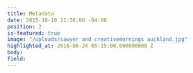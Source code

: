 ```yaml
---
title: Metadata
date: 2015-10-10 11:36:00 -04:00
position: 2
is-featured: true
image: "/uploads/sawyer and creativemornings auckland.jpg"
highlighted_at: 2016-06-24 05:15:00.000000000 Z
body: 
field: 
---
```


